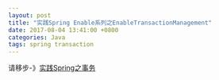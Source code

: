 ```yaml
---
layout: post
title: "实践Spring Enable系列之EnableTransactionManagement"
date: 2017-08-04 13:41:00 +0800
categories: Java
tags: spring transaction
---
```


请移步-》[实践Spring之事务](/2017/07/28/实践Spring之事务.html)